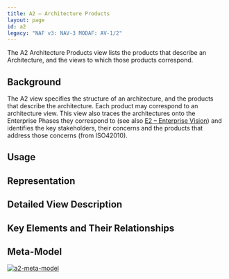 ```yaml
---
title: A2 – Architecture Products
layout: page
id: a2
legacy: "NAF v3: NAV-3 MODAF: AV-1/2"
---
```




The A2 Architecture Products view lists the products that describe an
Architecture, and the views to which those products correspond.

## Background

The A2 view specifies the structure of an architecture, and the products
that describe the architecture. Each product may correspond to an
architecture view. This view also traces the architectures onto the
Enterprise Phases they correspond to (see also [E2 – Enterprise
Vision](/e2)) and identifies the key stakeholders, their concerns and
the products that address those concerns (from ISO42010).

## Usage

## Representation

## Detailed View Description

## Key Elements and Their Relationships

## Meta-Model

[![a2-meta-model](http://nafdocs.org/wp-content/uploads/2013/06/a2-meta-model.svg)](http://nafdocs.org/wp-content/uploads/2013/06/a2-meta-model.svg)


